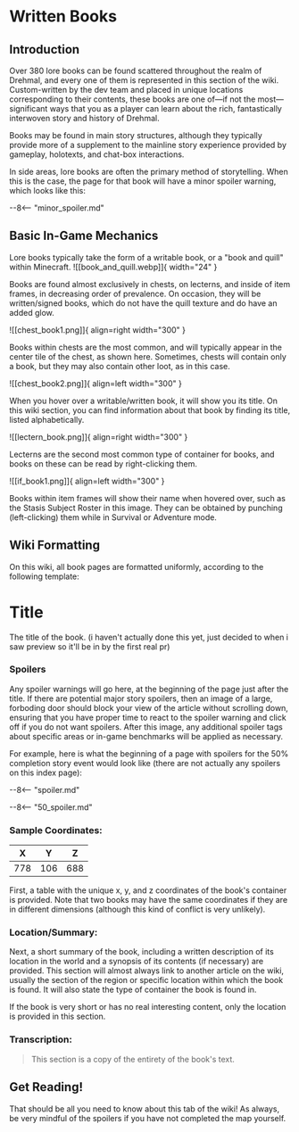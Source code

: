# Written Books

## Introduction
Over 380 lore books can be found scattered throughout the realm of Drehmal, and every one of them is represented in this section of the wiki. Custom-written by the dev team and placed in unique locations corresponding to their contents, these books are one of—if not the most—significant ways that you as a player can learn about the rich, fantastically interwoven story and history of Drehmal. 

Books may be found in main story structures, although they typically provide more of a supplement to the mainline story experience provided by gameplay, holotexts, and chat-box interactions. 

In side areas, lore books are often the primary method of storytelling. When this is the case, the page for that book will have a minor spoiler warning, which looks like this:

--8<-- "minor_spoiler.md"

## Basic In-Game Mechanics
Lore books typically take the form of a writable book, or a "book and quill" within Minecraft. ![[book_and_quill.webp]]{ width="24" }

Books are found almost exclusively in chests, on lecterns, and inside of item frames, in decreasing order of prevalence. On occasion, they will be written/signed books, which do not have the quill texture and do have an added glow.


![[chest_book1.png]]{ align=right width="300" }

Books within chests are the most common, and will typically appear in the center tile of the chest, as shown here. Sometimes, chests will contain only a book, but they may also contain other loot, as in this case. 


![[chest_book2.png]]{ align=left width="300" } 

When you hover over a writable/written book, it will show you its title. On this wiki section, you can find information about that book by finding its title, listed alphabetically. 


![[lectern_book.png]]{ align=right width="300" }

Lecterns are the second most common type of container for books, and books on these can be read by right-clicking them. 


![[if_book1.png]]{ align=left width="300" } 

Books within item frames will show their name when hovered over, such as the Stasis Subject Roster in this image. They can be obtained by punching (left-clicking) them while in Survival or Adventure mode.


## Wiki Formatting
On this wiki, all book pages are formatted uniformly, according to the following template:

# Title
The title of the book. (i haven't actually done this yet, just decided to when i saw preview so it'll be in by the first real pr)

### Spoilers
Any spoiler warnings will go here, at the beginning of the page just after the title. If there are potential major story spoilers, then an image of a large, forboding door should block your view of the article without scrolling down, ensuring that you have proper time to react to the spoiler warning and click off if you do not want spoilers. After this image, any additional spoiler tags about specific areas or in-game benchmarks will be applied as necessary. 


For example, here is what the beginning of a page with spoilers for the 50% completion story event would look like (there are not actually any spoilers on this index page):

--8<-- "spoiler.md"

--8<-- "50_spoiler.md"

### Sample Coordinates:
| **X** | **Y**| **Z** |
|:-----:|:----:|:-----:|
|778  |106   |688  |

First, a table with the unique x, y, and z coordinates of the book's container is provided. Note that two books may have the same coordinates if they are in different dimensions (although this kind of conflict is very unlikely).

### Location/Summary:
Next, a short summary of the book, including a written description of its location in the world and a synopsis of its contents (if necessary) are provided. This section will almost always link to another article on the wiki, usually the section of the region or specific location within which the book is found. It will also state the type of container the book is found in.

If the book is very short or has no real interesting content, only the location is provided in this section.

### Transcription:
> This section is a copy of the entirety of the book's text.

## Get Reading!

That should be all you need to know about this tab of the wiki! As always, be very mindful of the spoilers if you have not completed the map yourself.




